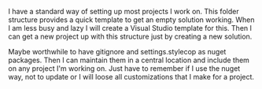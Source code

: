 I have a standard way of setting up most projects I work on. This folder 
structure provides a quick template to get an empty solution working. When I am
less busy and lazy I will create a Visual Studio template for this. Then I can 
get a new project up with this structure just by creating a new solution.

Maybe worthwhile to have gitignore and settings.stylecop as nuget packages. Then
I can maintain them in a central location and include them on any project I'm 
working on. Just have to remember if I use the nuget way, not to update or I will
loose all customizations that I make for a project.